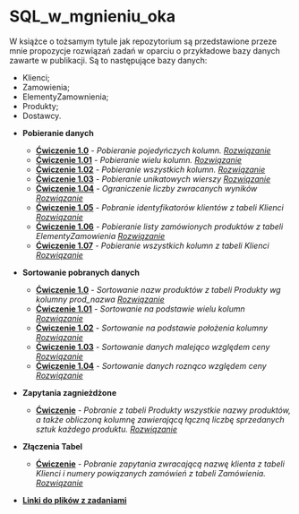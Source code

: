 # SQL_w_mgnieniu_oka

W książce o tożsamym tytule jak repozytorium są przedstawione przeze mnie propozycje rozwiązań zadań w oparciu o przykładowe bazy danych zawarte w publikacji.
Są to następujące bazy danych:
- Klienci;
- Zamowienia;
- ElementyZamownienia;
- Produkty;
- Dostawcy.

* **Pobieranie danych**
  * **[Ćwiczenie 1.0](https://drive.google.com/file/d/1dhSOd7MuOzU5af91krcKmjd8iK8mXv7T/view?usp=sharing)** _- Pobieranie pojedyńczych kolumn._ _[Rozwiązanie](https://drive.google.com/file/d/1AXkTRHiYaR0oqmIXfg9HCzOxmft8s21_/view?usp=sharing)_
  * **[Ćwiczenie 1.01](https://drive.google.com/file/d/1T5W_HosJYtDzAsoEtLBBNEaCa4srNJVS/view?usp=sharing)** _- Pobieranie wielu kolumn._ _[Rozwiązanie](https://drive.google.com/file/d/1hy_00bjcqlXmv9lttnc1KzqxKsYY9C7T/view?usp=sharing)_
  * **[Ćwiczenie 1.02](https://drive.google.com/file/d/1jBANB8DncF6-OZNnjEQq93lYDWVOQsnJ/view?usp=sharing)** _- Pobieranie wszystkich kolumn._ _[Rozwiązanie](https://drive.google.com/file/d/1DnZOfOWPzf7_GAzUY-2VxFCVDMLw_RIS/view?usp=sharing)_
  * **[Ćwiczenie 1.03](https://drive.google.com/file/d/1m_NsZ8frvtWi_HhDh3WS9Gjk0_o8jaQ9/view?usp=sharing)** _- Pobieranie unikatowych wierszy_ _[Rozwiązanie](https://drive.google.com/file/d/1DoeCSt1Qi8LJgfSHSnONy6EVql8BbvAG/view?usp=sharing)_
  * **[Ćwiczenie 1.04](https://drive.google.com/file/d/1A2GPmyz93gurWcaEbtak2VHGpuEBmYyJ/view?usp=sharing)** _- Ograniczenie liczby zwracanych wyników_ _[Rozwiązanie](https://drive.google.com/file/d/1oGFFkkj7Rtl-HF94e7J18TwwYGjPLJco/view?usp=sharing)_
  * **[Ćwiczenie 1.05](https://drive.google.com/file/d/121JLOoRio5dR0ovk0wf-uHUx7UJraXHk/view?usp=sharing)** _- Pobranie identyfikatorów klientów z tabeli Klienci_  _[Rozwiązanie](https://drive.google.com/file/d/1PFS2kRMhLK7MEB86UZ8C2Na-HQ5Pm24g/view?usp=sharing)_
  * **[Ćwiczenie 1.06](https://drive.google.com/file/d/1zkiiKNBghINV8vTZc99bJgCL9Kb6Ru6w/view?usp=sharing)** _- Pobieranie listy zamówionych produktów z tabeli ElementyZamowienia_ _[Rozwiązanie](https://drive.google.com/file/d/12s7Q-aFN99aRMwa43Z2G08ROXDVB4VW4/view?usp=sharing)_
  * **[Ćwiczenie 1.07](https://drive.google.com/file/d/1pS2lgXIZMX-akc-MgAr4wHmN_LyAKCDZ/view?usp=sharing)** _- Pobieranie wszystkich kolumn z tabeli Klienci_ _[Rozwiązanie](https://drive.google.com/file/d/11nl9mTyez8OsLiByynnLcHb4u_IItEVs/view?usp=sharing)_

* **Sortowanie pobranych danych**
  * **[Ćwiczenie 1.0](https://drive.google.com/file/d/11o7_FmphGFefPrEvngsfylHIFKH9-KRI/view?usp=sharing)** _- Sortowanie nazw produktów z tabeli Produkty wg kolumny prod_nazwa_ _[Rozwiązanie](https://drive.google.com/file/d/1R1rd6oUS96hJSZWXOWPGK3l9ucSzQ24w/view?usp=sharing)_
  * **[Ćwiczenie 1.01](https://drive.google.com/file/d/1jWaIdsPXjkg-k59mOKTFif12zSM3i2hd/view?usp=sharing)** _- Sortowanie na podstawie wielu kolumn_ _[Rozwiązanie](https://drive.google.com/file/d/1P8UhkL6RzTboOVxH6PhjJ8vvDKhoib6I/view?usp=sharing)_
  * **[Ćwiczenie 1.02](https://drive.google.com/file/d/1PjIIZH-XsJn7pEKlsf8z-nCr63HEylJs/view?usp=sharing)** _- Sortowanie na podstawie położenia kolumny_ _[Rozwiązanie](https://drive.google.com/file/d/1yDNfvphC-rCAOpg5MfGJulc_Rk2zU4I_/view?usp=sharing)_
  * **[Ćwiczenie 1.03](https://drive.google.com/file/d/1fEL8962dHnPbNFlI30kCKuD525Mg2bm7/view?usp=sharing)** _- Sortowanie danych malejąco względem ceny_ _[Rozwiązanie](https://drive.google.com/file/d/1_HcuECbjW43AioiRwSfjWjAYbQppmvif/view?usp=sharing)_
  * **[Ćwiczenie 1.04](https://drive.google.com/file/d/1yxjPDwKGo232PIKpW4bc5_CQ1nMnR7f5/view?usp=sharing)** _- Sortowanie danych roznąco względem ceny_ _[Rozwiązanie](https://drive.google.com/file/d/1NzADB8XSJ0g8TXBbtIJN3IfYG_-kO5EE/view?usp=sharing)_
  
* **Zapytania zagnieżdżone**
  * **[Ćwiczenie](https://drive.google.com/file/d/1Yy0RvNzhOUabLaMKAETC0JAlVR17mUAR/view?usp=sharing)** _- Pobranie z tabeli Produkty wszystkie nazwy produktów, a także obliczoną kolumnę zawierającą łączną liczbę sprzedanych sztuk każdego produktu._ _[Rozwiązanie](https://drive.google.com/file/d/1gfvLrGvVqHThJ_DECSCsmPVIFzbZsvO-/view?usp=sharing)_
* **Złączenia Tabel**
  * **[Ćwiczenie](https://drive.google.com/file/d/1-efKb9nuxTp1reHRMo4_fNFow7x5fuuX/view?usp=sharing)** _- Pobranie zapytania zwracającą nazwę klienta z tabeli Klienci i numery powiązanych zamówień z tabeli Zamówienia._ _[Rozwiązanie](https://drive.google.com/file/d/1YaKIi9lb_R8mxzrExNsAu3ejUxMT3OcE/view?usp=sharing)_
* **[Linki do plików z zadaniami](https://github.com/Raf100cmd/KursGit/tree/master/Baza%20danych%20SQL/SQL%20w%20mgnieniu%20oka)**

